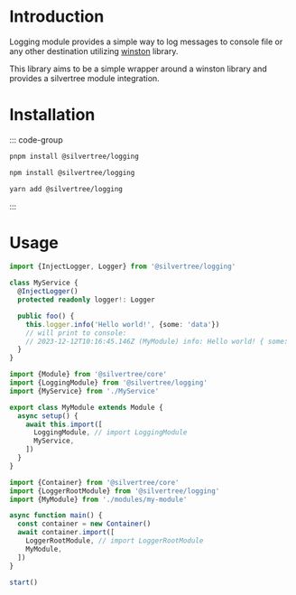 # Introduction

Logging module provides a simple way to log messages to console file or any other destination utilizing
[winston](https://github.com/winstonjs/winston) library.

This library aims to be a simple wrapper around a winston library and provides a silvertree module integration.

# Installation

::: code-group

```bash [pnpm]
pnpm install @silvertree/logging
```

```bash [npm]
npm install @silvertree/logging
```

```bash [yarn]
yarn add @silvertree/logging
```

:::

# Usage

```ts
import {InjectLogger, Logger} from '@silvertree/logging'

class MyService {
  @InjectLogger()
  protected readonly logger!: Logger

  public foo() {
    this.logger.info('Hello world!', {some: 'data'})
    // will print to console:
    // 2023-12-12T10:16:45.146Z (MyModule) info: Hello world! { some: 'data' }
  }
}
```

```ts
import {Module} from '@silvertree/core'
import {LoggingModule} from '@silvertree/logging'
import {MyService} from './MyService'

export class MyModule extends Module {
  async setup() {
    await this.import([
      LoggingModule, // import LoggingModule
      MyService,
    ])
  }
}
```

```ts
import {Container} from '@silvertree/core'
import {LoggerRootModule} from '@silvertree/logging'
import {MyModule} from './modules/my-module'

async function main() {
  const container = new Container()
  await container.import([
    LoggerRootModule, // import LoggerRootModule
    MyModule,
  ])
}

start()

```
